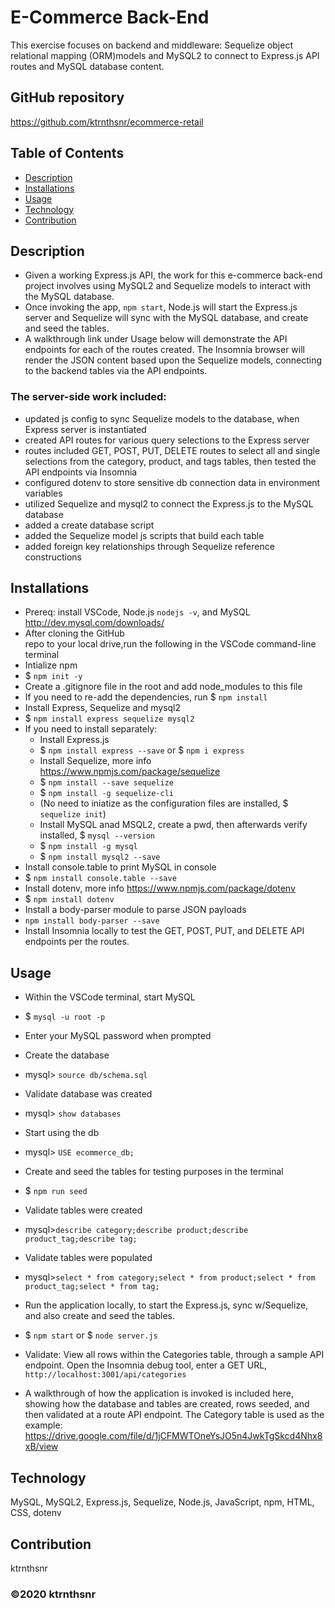 # E-Commerce Back-End
This exercise focuses on backend and middleware: Sequelize object relational mapping (ORM)models and MySQL2 to connect to Express.js API routes and MySQL database content.

## GitHub repository
https://github.com/ktrnthsnr/ecommerce-retail


## Table of Contents
* [Description](#description)
* [Installations](#installations)
* [Usage](#usage)
* [Technology](#technology)
* [Contribution](#contribution)

## Description
- Given a working Express.js API, the work for this e-commerce back-end project involves using MySQL2 and Sequelize models to interact with the MySQL database. 
- Once invoking the app, `npm start`, Node.js will start the Express.js server and Sequelize will sync with the MySQL database, and create and seed the tables.  
- A walkthrough link under Usage below will demonstrate the API endpoints for each of the routes created. The Insomnia browser will render the JSON content based upon the Sequelize models, connecting to the backend tables via the API endpoints.

### The server-side work included:
  - updated js config to sync Sequelize models to the database, when Express server is instantiated
  - created API routes for various query selections to the Express server
  - routes included GET, POST, PUT, DELETE routes to select all and single selections from the  category, product, and tags tables, then tested the API endpoints via Insomnia
  - configured dotenv to store sensitive db connection data in environment variables
  - utilized Sequelize and mysql2 to connect the Express.js to the MySQL database
  - added a create database script
  - added the Sequelize model js scripts that build each table 
  - added foreign key relationships through Sequelize reference constructions


## Installations
- Prereq: install VSCode, Node.js `nodejs -v`, and MySQL http://dev.mysql.com/downloads/
- After cloning the GitHub repo to your local drive,run the following in the VSCode command-line terminal
- Intialize npm
- $ `npm init -y`
- Create a .gitignore file in the root and add node_modules to this file
- If you need to re-add the dependencies, run $ `npm install`
- Install Express, Sequelize and mysql2
- $ `npm install express sequelize mysql2`
- If you need to install separately:
    - Install Express.js
    - $ `npm install express --save` or $ `npm i express`
    - Install Sequelize, more info https://www.npmjs.com/package/sequelize
    - $ `npm install --save sequelize`
    - $ `npm install -g sequelize-cli`
    - (No need to iniatize as the configuration files are installed, $ `sequelize init`)
    - Install MySQL anad MSQL2, create a pwd, then afterwards verify installed, $ `mysql --version`
    - $ `npm install -g mysql`
    - $ `npm install mysql2 --save`
- Install console.table to print MySQL in console
- $ `npm install console.table --save`
- Install dotenv, more info https://www.npmjs.com/package/dotenv
- $ `npm install dotenv`
- Install a body-parser module to parse JSON payloads
- `npm install body-parser --save`
- Install Insomnia locally to test the GET, POST, PUT, and DELETE API endpoints per the routes.


## Usage
- Within the VSCode terminal, start MySQL
-   $ `mysql -u root -p`
- Enter your MySQL password when prompted

- Create the database 
-   mysql> `source db/schema.sql`
- Validate database was created
-   mysql> `show databases`

- Start using the db
-   mysql> `USE ecommerce_db;`

- Create and seed the tables for testing purposes in the terminal
-   $ `npm run seed`
- Validate tables were created
-  mysql>`describe category;describe product;describe product_tag;describe tag;`
- Validate tables were populated
-  mysql>`select * from category;select * from product;select * from product_tag;select * from tag;`

- Run the application locally, to start the Express.js, sync w/Sequelize, and also create and seed the tables.
-   $ `npm start` or $ `node server.js`

- Validate: View all rows within the Categories table, through a sample API endpoint. Open the Insomnia debug tool, enter a GET URL, `http://localhost:3001/api/categories`

- A walkthrough of how the application is invoked is included here, showing how the database and tables are created, rows seeded, and then validated at a route API endpoint.  The Category table is used as the example:
https://drive.google.com/file/d/1jCFMWTOneYsJO5n4JwkTgSkcd4Nhx8xB/view

## Technology
MySQL, MySQL2, Express.js, Sequelize, Node.js, JavaScript, npm, HTML, CSS, dotenv

## Contribution
ktrnthsnr

### ©️2020 ktrnthsnr
